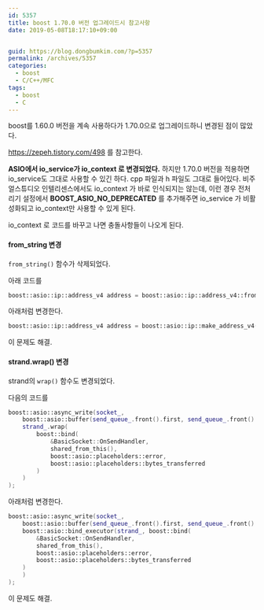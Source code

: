 ```yaml
---
id: 5357
title: boost 1.70.0 버전 업그레이드시 참고사항
date: 2019-05-08T18:17:10+09:00


guid: https://blog.dongbumkim.com/?p=5357
permalink: /archives/5357
categories:
  - boost
  - C/C++/MFC
tags:
  - boost
  - C
---
```

boost를 1.60.0 버전을 계속 사용하다가 1.70.0으로 업그레이드하니 변경된 점이 많았다.

<https://zepeh.tistory.com/498> 를 참고한다.

**ASIO에서 io_service가 io_context 로 변경되었다.** 하지만 1.70.0 버전을 적용하면 io_service도 그대로 사용할 수 있긴 하다. cpp 파일과 h 파일도 그대로 들어있다. 비주얼스튜디오 인텔리센스에서도 io_context 가 바로 인식되지는 않는데, 이런 경우 전처리기 설정에서 **BOOST_ASIO_NO_DEPRECATED** 를 추가해주면 io_service 가 비활성화되고 io_context만 사용할 수 있게 된다.

io_context 로 코드를 바꾸고 나면 충돌사항들이 나오게 된다.

#### from_string 변경

`from_string()` 함수가 삭제되었다.

아래 코드를

```cpp
boost::asio::ip::address_v4 address = boost::asio::ip::address_v4::from_string(server_ip, error_code);
```

아래처럼 변경한다.

```cpp
boost::asio::ip::address_v4 address = boost::asio::ip::make_address_v4(server_ip, error_code);
```

이 문제도 해결.

#### strand.wrap() 변경

strand의 `wrap()` 함수도 변경되었다.

다음의 코드를

```cpp
boost::asio::async_write(socket_,
    boost::asio::buffer(send_queue_.front().first, send_queue_.front().second),
    strand_.wrap(
        boost::bind(
            &BasicSocket::OnSendHandler,
            shared_from_this(),
            boost::asio::placeholders::error,
            boost::asio::placeholders::bytes_transferred
        )
    )
);
```

아래처럼 변경한다.

```cpp
boost::asio::async_write(socket_,
    boost::asio::buffer(send_queue_.front().first, send_queue_.front().second),
    boost::asio::bind_executor(strand_, boost::bind(
        &BasicSocket::OnSendHandler,
        shared_from_this(),
        boost::asio::placeholders::error,
        boost::asio::placeholders::bytes_transferred
    )
    )
);
```

이 문제도 해결.
